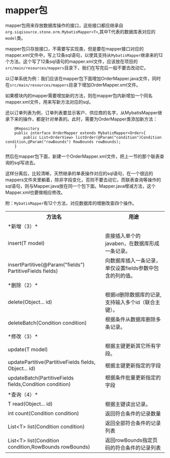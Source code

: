 # mapper包

mapper包用来存放数据库操作的接口，这些接口都应继承自`org.siqisource.stone.orm.MybatisMapper<T>`,其中T代表的数据库表对应的`model`类。

mapper包只存放接口，不需要写实现类，但是要在mapper接口对应的mapper.xml文件中，写上12条sql语句，以使其支持从`MybatisMapper`继承来的12个方法。这个写了12条sql语句的mapper.xml文件，应该放在项目的`src/main/resources/mappers`目录下，我们在写完后一般不要去改动它。

以订单系统为例：我们应该在mapper包下面增加OrderMapper.java文件，同时在`src/main/resources/mappers`目录下增加OrderMapper.xml文件。

如果模块内的mapper需要增加新的方法，则在mapper包内新增加一个同名mapper.xml文件，用来写新方法对应的sql。

还以订单列表为例，订单列表要显示客户、供应商的名字，从MybatisMapper继承下来的操作，都是针对单表的。此时，需要为OrderMapper类添加新方法：

```
    @Repository
    public interface OrderMapper extends MybatisMapper<Order>{
        public List<OrderView> listOrder(@Param("condition")Condition condition,@Param("rowBounds") RowBounds rowBounds);
    }
```
然后在mapper包下面，新建一个OrderMapper.xml文件，把上一节的那个联表查询的sql写进去。

这样分离后，比较清晰，天然继承的单表操作对应的sql语句，在一个很远的mappers文件夹里躺着，除非字段变化，否则不要去动它。而联表查询等操作的sql语句，则与Mapper.java放在同一个包下面。Mapper.java增减方法，这个Mapper.xml也要做相应修改。

附：`MybatisMapper`有12个方法，对应数据库的增删改查四个操作。

<table>
    <tr>
    <th>方法名</th><th>用途</th>
    </tr>
    <tr>
    <td>
    *新增（3）*
    </td>
    <td>
    </td>
    </tr>
    <tr>
    <td> insert(T model)</td>
    <td>直接插入单个的javaben，在数据库形成一条记录。</td>
    </tr>
    <tr>
    <td>insertPartitive(@Param("fields") PartitiveFields fields)</td>
    <td>向数据库插入一条记录，单仅设置fields参数中包含的列的值。</td>
    </tr>
    <tr>
    <td>
    *删除（2）*
    </td>
    <td>
    </td>
    </tr>
    <tr>
    <td> delete(Object... id)</td>
    <td>根据id删除数据库的记录,支持输入多个id（联合主键）。</td>
    </tr>
    <tr>
    <td>deleteBatch(Condition condition)</td>
    <td>根据条件从数据库删除多条记录。</td>
    </tr>
    <tr>
    <td>
    *修改（3）*
    </td>
    <td>
    </td>
    <tr>
    <td> update(T model)</td>
    <td>根据主键更新其它所有字段。</td>
    </tr>
    <tr>
    <td>updatePartitive(PartitiveFields fields, Object... id)</td>
    <td>根据主键更新指定的字段</td>
    </tr>
    <tr>
    <td>updateBatch(PartitiveFields fields,Condition condition)</td>
    <td>根据条件批量更新指定的字段</td>
    </tr>
    <tr>
    <td>
    *查询（4）*
    </td>
    <td>
    </td>
    <tr>
    <tr>
    <td>T read(Object... id)</td>
    <td>根据主键读出记录。</td>
    </tr>
    <tr>
    <td>int count(Condition condition)</td>
    <td>返回符合条件的记录数量</td>
    </tr>
    <tr>
    <td>List&lt;T> list(Condition condition)</td>
    <td>返回全部符合条件的记录列表</td>
    </tr>
    <tr>
    <td>List&lt;T> list(Condition condition,RowBounds rowBounds)</td>
    <td>返回rowBounds指定页码的符合条件的记录列表</td>
    </tr>
</tbale>


